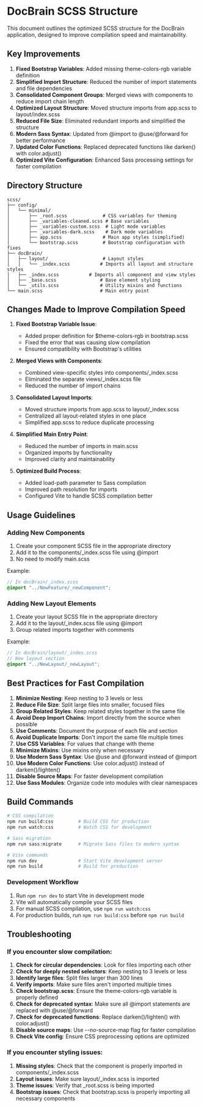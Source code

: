 # DocBrain SCSS Structure

This document outlines the optimized SCSS structure for the DocBrain application, designed to improve compilation speed and maintainability.

## Key Improvements

1. **Fixed Bootstrap Variables**: Added missing theme-colors-rgb variable definition
2. **Simplified Import Structure**: Reduced the number of import statements and file dependencies
3. **Consolidated Component Groups**: Merged views with components to reduce import chain length
4. **Optimized Layout Structure**: Moved structure imports from app.scss to layout/index.scss
5. **Reduced File Size**: Eliminated redundant imports and simplified the structure
6. **Modern Sass Syntax**: Updated from @import to @use/@forward for better performance
7. **Updated Color Functions**: Replaced deprecated functions like darken() with color.adjust()
8. **Optimized Vite Configuration**: Enhanced Sass processing settings for faster compilation

## Directory Structure

```
scss/
├── config/
│   └── minimal/
│       ├── _root.scss             # CSS variables for theming
│       ├── _variables-cleaned.scss # Base variables
│       ├── _variables-custom.scss  # Light mode variables
│       ├── _variables-dark.scss    # Dark mode variables
│       ├── app.scss               # Main app styles (simplified)
│       └── bootstrap.scss         # Bootstrap configuration with fixes
├── docBrain/
│   ├── layout/                    # Layout styles
│   │   └── _index.scss           # Imports all layout and structure styles
│   ├── _index.scss           # Imports all component and view styles
│   ├── _base.scss                # Base element styling
│   └── _utils.scss               # Utility mixins and functions
└── main.scss                     # Main entry point
```

## Changes Made to Improve Compilation Speed

1. **Fixed Bootstrap Variable Issue**:
   - Added proper definition for $theme-colors-rgb in bootstrap.scss
   - Fixed the error that was causing slow compilation
   - Ensured compatibility with Bootstrap's utilities

2. **Merged Views with Components**:
   - Combined view-specific styles into components/_index.scss
   - Eliminated the separate views/_index.scss file
   - Reduced the number of import chains

3. **Consolidated Layout Imports**:
   - Moved structure imports from app.scss to layout/_index.scss
   - Centralized all layout-related styles in one place
   - Simplified app.scss to reduce duplicate processing

4. **Simplified Main Entry Point**:
   - Reduced the number of imports in main.scss
   - Organized imports by functionality
   - Improved clarity and maintainability

5. **Optimized Build Process**:
   - Added load-path parameter to Sass compilation
   - Improved path resolution for imports
   - Configured Vite to handle SCSS compilation better

## Usage Guidelines

### Adding New Components

1. Create your component SCSS file in the appropriate directory
2. Add it to the components/_index.scss file using @import
3. No need to modify main.scss

Example:
```scss
// In docBrain/_index.scss
@import "../NewFeature/_newComponent";
```

### Adding New Layout Elements

1. Create your layout SCSS file in the appropriate directory
2. Add it to the layout/_index.scss file using @import
3. Group related imports together with comments

Example:
```scss
// In docBrain/layout/_index.scss
// New layout section
@import "../NewLayout/_newLayout";
```

## Best Practices for Fast Compilation

1. **Minimize Nesting**: Keep nesting to 3 levels or less
2. **Reduce File Size**: Split large files into smaller, focused files
3. **Group Related Styles**: Keep related styles together in the same file
4. **Avoid Deep Import Chains**: Import directly from the source when possible
5. **Use Comments**: Document the purpose of each file and section
6. **Avoid Duplicate Imports**: Don't import the same file multiple times
7. **Use CSS Variables**: For values that change with theme
8. **Minimize Mixins**: Use mixins only when necessary
9. **Use Modern Sass Syntax**: Use @use and @forward instead of @import
10. **Use Modern Color Functions**: Use color.adjust() instead of darken()/lighten()
11. **Disable Source Maps**: For faster development compilation
12. **Use Sass Modules**: Organize code into modules with clear namespaces

## Build Commands

```bash
# CSS compilation
npm run build:css         # Build CSS for production
npm run watch:css         # Watch CSS for development

# Sass migration
npm run sass:migrate      # Migrate Sass files to modern syntax

# Vite commands
npm run dev               # Start Vite development server
npm run build             # Build for production
```

### Development Workflow

1. Run `npm run dev` to start Vite in development mode
2. Vite will automatically compile your SCSS files
3. For manual SCSS compilation, use `npm run watch:css`
4. For production builds, run `npm run build:css` before `npm run build`

## Troubleshooting

### If you encounter slow compilation:

1. **Check for circular dependencies**: Look for files importing each other
2. **Check for deeply nested selectors**: Keep nesting to 3 levels or less
3. **Identify large files**: Split files larger than 300 lines
4. **Verify imports**: Make sure files aren't imported multiple times
5. **Check bootstrap.scss**: Ensure the theme-colors-rgb variable is properly defined
6. **Check for deprecated syntax**: Make sure all @import statements are replaced with @use/@forward
7. **Check for deprecated functions**: Replace darken()/lighten() with color.adjust()
8. **Disable source maps**: Use --no-source-map flag for faster compilation
9. **Check Vite config**: Ensure CSS preprocessing options are optimized

### If you encounter styling issues:

1. **Missing styles**: Check that the component is properly imported in components/_index.scss
2. **Layout issues**: Make sure layout/_index.scss is imported
3. **Theme issues**: Verify that _root.scss is being imported
4. **Bootstrap issues**: Check that bootstrap.scss is properly importing all necessary components
